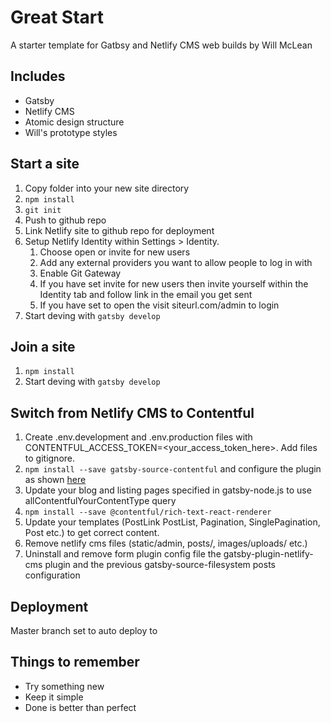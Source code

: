 # Great Start
A starter template for Gatbsy and Netlify CMS web builds by Will McLean

## Includes
- Gatsby
- Netlify CMS
- Atomic design structure
- Will's prototype styles

## Start a site
1. Copy folder into your new site directory
1. `npm install`
1. `git init`
1. Push to github repo
1. Link Netlify site to github repo for deployment
1. Setup Netlify Identity within Settings > Identity. 
	1. Choose open or invite for new users
	1. Add any external providers you want to allow people to log in with
	1. Enable Git Gateway
	1. If you have set invite for new users then invite yourself within the Identity tab and follow link in the email you get sent
	1. If you have set to open the visit siteurl.com/admin to login
1. Start deving with `gatsby develop`

## Join a site
1. `npm install`
1. Start deving with `gatsby develop`

## Switch from Netlify CMS to Contentful
1. Create .env.development and .env.production files with CONTENTFUL_ACCESS_TOKEN=<your_access_token_here>. Add files to gitignore.
1. `npm install --save gatsby-source-contentful` and configure the plugin as shown [here](https://www.gatsbyjs.org/packages/gatsby-source-contentful/)
1. Update your blog and listing pages specified in gatsby-node.js to use allContentfulYourContentType query
1. `npm install --save @contentful/rich-text-react-renderer`
1. Update your templates (PostLink PostList, Pagination, SinglePagination, Post etc.) to get correct content.
1. Remove netlify cms files (static/admin, posts/, images/uploads/ etc.)
1. Uninstall and remove form plugin config file the gatsby-plugin-netlify-cms plugin and the previous gatsby-source-filesystem posts configuration

## Deployment
Master branch set to auto deploy to <insert url here>

## Things to remember
- Try something new
- Keep it simple
- Done is better than perfect